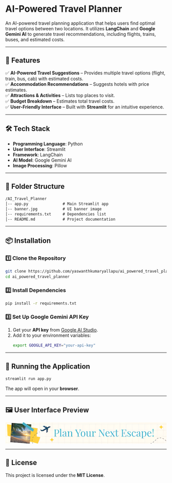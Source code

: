 # **AI-Powered Travel Planner**  

An AI-powered travel planning application that helps users find optimal travel options between two locations. It utilizes **LangChain** and **Google Gemini AI** to generate travel recommendations, including flights, trains, buses, and estimated costs.  

---

## **🚀 Features**  
✅ **AI-Powered Travel Suggestions** – Provides multiple travel options (flight, train, bus, cab) with estimated costs.  
✅ **Accommodation Recommendations** – Suggests hotels with price estimates.  
✅ **Attractions & Activities** – Lists top places to visit.  
✅ **Budget Breakdown** – Estimates total travel costs.  
✅ **User-Friendly Interface** – Built with **Streamlit** for an intuitive experience.  

---

## **🛠 Tech Stack**  
- **Programming Language**: Python  
- **User Interface**: Streamlit  
- **Framework**: LangChain  
- **AI Model**: Google Gemini AI  
- **Image Processing**: Pillow  

---

## **📂 Folder Structure**  
```
/AI_Travel_Planner
│-- app.py               # Main Streamlit app
│-- banner.jpg           # UI banner image
│-- requirements.txt     # Dependencies list
│-- README.md            # Project documentation
```

---

## **📦 Installation**  
### **1️⃣ Clone the Repository**  
```bash
git clone https://github.com/yaswanthkumaryallapu/ai_powered_travel_planner.git
cd ai_powered_travel_planner
```

### **2️⃣ Install Dependencies**  
```bash
pip install -r requirements.txt
```

### **3️⃣ Set Up Google Gemini API Key**  
1. Get your **API key** from [Google AI Studio](https://aistudio.google.com/).  
2. Add it to your environment variables:  
   ```bash
   export GOOGLE_API_KEY="your-api-key"
   ```

---

## **🚀 Running the Application**  
```bash
streamlit run app.py
```
The app will open in your **browser**.

---

## **🖼️ User Interface Preview**  
![Banner](banner.jpg)

---

## **📜 License**  
This project is licensed under the **MIT License**.
